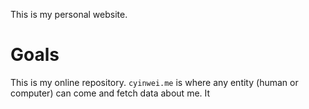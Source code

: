 This is my personal website.

# Goals
This is my online repository.  `cyinwei.me` is where any entity (human or
computer) can come and fetch data about me.  It 
